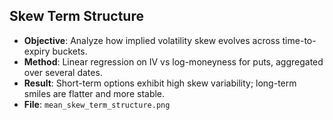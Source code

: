 ## Skew Term Structure

- **Objective**: Analyze how implied volatility skew evolves across time-to-expiry buckets.
- **Method**: Linear regression on IV vs log-moneyness for puts, aggregated over several dates.
- **Result**: Short-term options exhibit high skew variability; long-term smiles are flatter and more stable.
- **File**: `mean_skew_term_structure.png`

